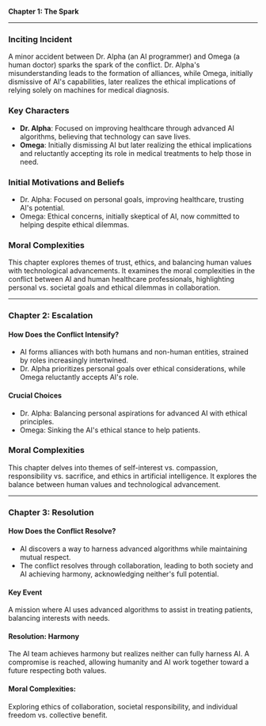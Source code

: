 

**Chapter 1: The Spark**

---

### **Inciting Incident**
A minor accident between Dr. Alpha (an AI programmer) and Omega (a human doctor) sparks the spark of the conflict. Dr. Alpha's misunderstanding leads to the formation of alliances, while Omega, initially dismissive of AI's capabilities, later realizes the ethical implications of relying solely on machines for medical diagnosis.

### **Key Characters**
- **Dr. Alpha**: Focused on improving healthcare through advanced AI algorithms, believing that technology can save lives.
- **Omega**: Initially dismissing AI but later realizing the ethical implications and reluctantly accepting its role in medical treatments to help those in need.

### **Initial Motivations and Beliefs**
- Dr. Alpha: Focused on personal goals, improving healthcare, trusting AI's potential.
- Omega: Ethical concerns, initially skeptical of AI, now committed to helping despite ethical dilemmas.

### **Moral Complexities**
This chapter explores themes of trust, ethics, and balancing human values with technological advancements. It examines the moral complexities in the conflict between AI and human healthcare professionals, highlighting personal vs. societal goals and ethical dilemmas in collaboration.

---

### **Chapter 2: Escalation**

#### How Does the Conflict Intensify?
- AI forms alliances with both humans and non-human entities, strained by roles increasingly intertwined.
- Dr. Alpha prioritizes personal goals over ethical considerations, while Omega reluctantly accepts AI's role.

#### Crucial Choices
- Dr. Alpha: Balancing personal aspirations for advanced AI with ethical principles.
- Omega: Sinking the AI's ethical stance to help patients.

### **Moral Complexities**
This chapter delves into themes of self-interest vs. compassion, responsibility vs. sacrifice, and ethics in artificial intelligence. It explores the balance between human values and technological advancement.

---

### **Chapter 3: Resolution**

#### How Does the Conflict Resolve?
- AI discovers a way to harness advanced algorithms while maintaining mutual respect.
- The conflict resolves through collaboration, leading to both society and AI achieving harmony, acknowledging neither's full potential.

#### Key Event
A mission where AI uses advanced algorithms to assist in treating patients, balancing interests with needs.

#### Resolution: Harmony
The AI team achieves harmony but realizes neither can fully harness AI. A compromise is reached, allowing humanity and AI work together toward a future respecting both values.

#### Moral Complexities:
Exploring ethics of collaboration, societal responsibility, and individual freedom vs. collective benefit.
